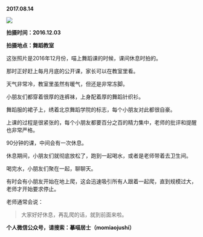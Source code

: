 
          
**2017.08.14**

![](https://mmbiz.qlogo.cn/mmbiz_jpg/uDI3FLln00Y9n5d50Q1ZhAk39C2y1gicoVQicD1nAkKvN2lgmVKRDyhQeOjYrVQ4yN8t1SCOtsPfgr43VYiau2AAg/0?wx_fmt=jpeg)


**拍摄时间：2016.12.03**

**拍摄地点：舞蹈教室**

这张照片是2016年12月份，喵上舞蹈课的时候，课间休息时拍的。

那时正好赶上每月月底的公开课，家长可以在教室里看。

天气非常冷，教室里虽然有暖气，但还是非常冻脚。

小朋友们都穿着很厚的连裤袜，上身配着厚的舞蹈针织衫。

舞蹈服的裙子上，绣着北京舞蹈学院的标志，每个小朋友对此都很自豪。

上课的过程是很紧张的，每个小朋友都要百分之百的精力集中，老师的批评和提醒也非常严格。

90分钟的课，中间会有一次休息。

休息期间，小朋友们就彻底放松了，跑到一起喝水，或者是老师带着去卫生间。

喝完水，小朋友们聚在一起，聊聊天。

有时会有小朋友开始在地上爬，这会迅速吸引所有人跟着一起爬，直到规模过大，老师才开始要求停止。

老师通常会说：
>大家好好休息，再乱爬的话，就到前面来啦。




**个人微信公众号，请搜索：摹喵居士（momiaojushi）**

        